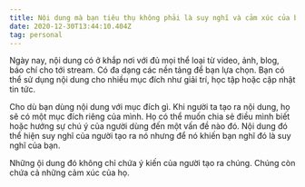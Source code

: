 ```yaml
---
title: Nội dung mà bạn tiêu thụ không phải là suy nghĩ và cảm xúc của bạn
date: 2020-12-30T13:44:10.404Z
tag: personal
---
```

Ngày nay, nội dung có ở khắp nơi với đủ mọi thể loại từ video, ảnh, blog, báo chí cho tới stream. Có đa dạng các nền tảng để bạn lựa chọn. Bạn có thể sử dụng nội dung cho nhiều mục đích như giải trí, học tập hoặc cập nhật tin tức. 

Cho dù bạn dùng nội dung với mục đích gì. Khi người ta tạo ra nội dung, họ sẽ có một mục đích riêng của mình. Họ có thể muốn chia sẻ điều mình biết hoặc hướng sự chú ý của người dùng đến một vấn đề nào đó. Nội dung đó thể hiện suy nghĩ của người tạo ra nó nhưng để nó khiến bạn nghĩ đó là suy nghĩ của bạn.

Những ội dung đó không chỉ chứa ý kiến của người tạo ra chúng. Chúng còn chứa cả những cảm xúc của họ.